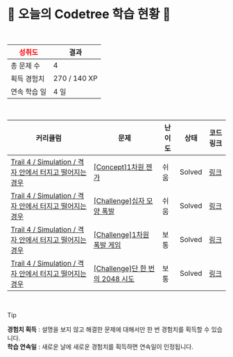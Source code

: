 # 🌲 오늘의 Codetree 학습 현황 🌲

<br />

| <span style="color:red;display:block;text-align:center;"> **성취도**</span> | 결과 |
|---|---|
| 총 문제 수 | 4 |
| 획득 경험치 | 270 / 140 XP |
| 연속 학습 일 | 4 일 |

<br />

|커리큘럼|문제|난이도|상태|코드 링크|
|---|---|---|---|---|
|[Trail 4 / Simulation / 격자 안에서 터지고 떨어지는 경우](https://www.codetree.ai/trail-info/intermediate-low/)|[[Concept]1차원 젠가](https://www.codetree.ai/trails/complete/curated-cards/intro-jenga-1d/)|쉬움|Solved|[링크](https://github.com/pjm6401/Algorithm/blob/main/250729/1%EC%B0%A8%EC%9B%90%20%EC%A0%A0%EA%B0%80/jenga-1d.java)|
|[Trail 4 / Simulation / 격자 안에서 터지고 떨어지는 경우](https://www.codetree.ai/trail-info/intermediate-low/)|[[Challenge]십자 모양 폭발](https://www.codetree.ai/trails/complete/curated-cards/challenge-cross-shape-bomb/)|쉬움|Solved|[링크](https://github.com/pjm6401/Algorithm/blob/main/250729/%EC%8B%AD%EC%9E%90%20%EB%AA%A8%EC%96%91%20%ED%8F%AD%EB%B0%9C/cross-shape-bomb.java)|
|[Trail 4 / Simulation / 격자 안에서 터지고 떨어지는 경우](https://www.codetree.ai/trail-info/intermediate-low/)|[[Challenge]1차원 폭발 게임](https://www.codetree.ai/trails/complete/curated-cards/challenge-The-1D-bomb-game/)|보통|Solved|[링크](https://github.com/pjm6401/Algorithm/blob/main/250729/1%EC%B0%A8%EC%9B%90%20%ED%8F%AD%EB%B0%9C%20%EA%B2%8C%EC%9E%84/The-1D-bomb-game.java)|
|[Trail 4 / Simulation / 격자 안에서 터지고 떨어지는 경우](https://www.codetree.ai/trail-info/intermediate-low/)|[[Challenge]단 한 번의 2048 시도](https://www.codetree.ai/trails/complete/curated-cards/challenge-one-trial-of-2048-game/)|보통|Solved|[링크](https://github.com/pjm6401/Algorithm/blob/main/250729/%EB%8B%A8%20%ED%95%9C%20%EB%B2%88%EC%9D%98%202048%20%EC%8B%9C%EB%8F%84/one-trial-of-2048-game.java)|


<br />

> [!TIP]
> **경험치 획득** : 설명을 보지 않고 해결한 문제에 대해서만 한 번 경험치를 획득할 수 있습니다.  
> **학습 연속일** : 새로운 날에 새로운 경험치를 획득하면 연속일이 인정됩니다.


